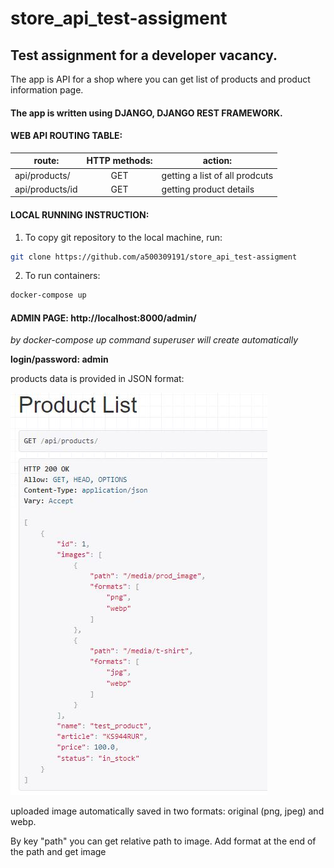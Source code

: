 # store_api_test-assigment

## Test assignment for a developer vacancy. 
The app is API for a shop where you can get list of products and product information page.


#### The app is written using DJANGO, DJANGO REST FRAMEWORK.


#### WEB API ROUTING TABLE:

| route:  | HTTP methods: | action: |
| ------------- |:-------------:|-------------|
| api/products/ | GET | getting a list of all prodcuts |
| api/products/id | GET | getting product details |


#### LOCAL RUNNING INSTRUCTION:

1. To copy git repository to the local machine, run:

```bash
git clone https://github.com/a500309191/store_api_test-assigment
```
2. To run containers:

```bash
docker-compose up
```


#### ADMIN PAGE: http://localhost:8000/admin/ 

*by docker-compose up command superuser will create automatically*

**login/password: admin**

products data is provided in JSON format:

![Image alt](https://github.com/a500309191/store_api_test-assigment/blob/main/readme_images/product_list_screenshot.JPG)

uploaded image automatically saved in two formats: original (png, jpeg) and webp.

By key "path" you can get relative path to image. Add format at the end of the path and get image

